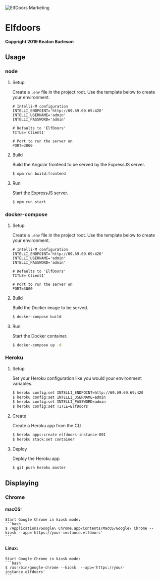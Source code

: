 ![ElfDoors Marketing](https://images.128keaton.com/elfdoors.png?ts=1)
# Elfdoors
**Copyright 2019 Keaton Burleson**

## Usage
### node
1. Setup

   Create a `.env` file in the project root. Use the template below to create your environment.
   ```
   # Intelli-M configuration
   INTELLI_ENDPOINT='http://69.69.69.69:420'
   INTELLI_USERNAME='admin'
   INTELLI_PASSWORD='admin'
   
   # Defaults to 'ElfDoors'
   TITLE='Client1'

   # Port to run the server on
   PORT=3000
   ```

2. Build

   Build the Angular frontend to be served by the ExpressJS server.
   ```bash
   $ npm run build:frontend
   ```

3. Run

   Start the ExpressJS server.
   ```bash
   $ npm run start
   ```

### docker-compose
1. Setup

   Create a `.env` file in the project root. Use the template below to create your environment.
   ```
   # Intelli-M configuration
   INTELLI_ENDPOINT='http://69.69.69.69:420'
   INTELLI_USERNAME='admin'
   INTELLI_PASSWORD='admin'

   # Defaults to 'ElfDoors'
   TITLE='Client1'
   
   # Port to run the server on
   PORT=3000
   ```

2. Build

   Build the Docker image to be served.
   ```bash
   $ docker-compose build
   ```

3. Run

   Start the Docker container.
   ```bash
   $ docker-compose up -d
   ```

### Heroku
1. Setup

   Set your Heroku configuration like you would your environment variables.
   ```bash
   $ heroku config:set INTELLI_ENDPOINT=http://69.69.69.69:420
   $ heroku config:set INTELLI_USERNAME=admin
   $ heroku config:set INTELLI_PASSWORD=admin
   $ heroku config:set TITLE=ElfDoors
   ```

2. Create

   Create a Heroku app from the CLI.
   ```bash
   $ heroku apps:create elfdoors-instance-001
   $ heroku stack:set container
   ```
   
3. Deploy

   Deploy the Heroku app
   ```bash
   $ git push heroku master
   ```
## Displaying
### Chrome
#### macOS:
    Start Google Chrome in kiosk mode:
    ```bash
    $ /Applications/Google\ Chrome.app/Contents/MacOS/Google\ Chrome --kiosk --app='https://your-instance.elfdoors'
    ```
#### Linux:
    Start Google Chrome in kiosk mode:
    ```bash
    $ /usr/bin/google-chrome --kiosk  --app='https://your-instance.elfdoors'
    ```
    
